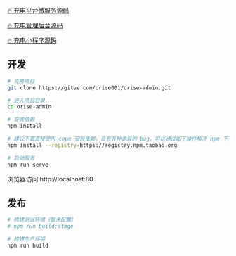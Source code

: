 [🔥 充电平台微服务源码](https://gitee.com/orise001/orise-charge-cloud)

[🔥 充电管理后台源码](https://gitee.com/orise001/orise-admin)

[🔥 充电小程序源码](https://gitee.com/orise001/orise-mp)

## 开发

```bash
# 克隆项目
git clone https://gitee.com/orise001/orise-admin.git

# 进入项目目录
cd orise-admin

# 安装依赖
npm install

# 建议不要直接使用 cnpm 安装依赖，会有各种诡异的 bug。可以通过如下操作解决 npm 下载速度慢的问题
npm install --registry=https://registry.npm.taobao.org

# 启动服务
npm run serve
```

浏览器访问 http://localhost:80

## 发布

```bash
# 构建测试环境（暂未配置）
# npm run build:stage

# 构建生产环境
npm run build
```
